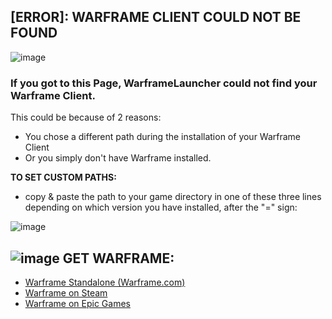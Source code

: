 ## [ERROR]: WARFRAME CLIENT COULD NOT BE FOUND
![image](https://github.com/ConzZah/WarframeLauncher/assets/69615452/b644fd6d-44c8-43e0-9b7e-da85687013be)


### **If you got to this Page, WarframeLauncher could not find your Warframe Client.**

This could be because of 2 reasons:
- You chose a different path during the installation of your Warframe Client
- Or you simply don't have Warframe installed.

**TO SET CUSTOM PATHS:**

- copy & paste the path to your game directory in one of these three lines depending on which version you have installed, after the "=" sign:

![image](https://github.com/ConzZah/WarframeLauncher/assets/69615452/6bf46076-8b5f-42a0-a3a5-85c0d042b26a)


## ![image](https://www-static.warframe.com/images/headerLogo.png) **GET WARFRAME:**
- [Warframe Standalone (Warframe.com)](https://www.warframe.com/download)
- [Warframe on Steam](https://store.steampowered.com/app/230410/Warframe/)
- [Warframe on Epic Games](https://store.epicgames.com/en-US/p/warframe)
